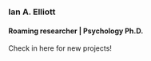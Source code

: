 ### Ian A. Elliott  
#### Roaming researcher | Psychology Ph.D.  

Check in here for new projects!  
